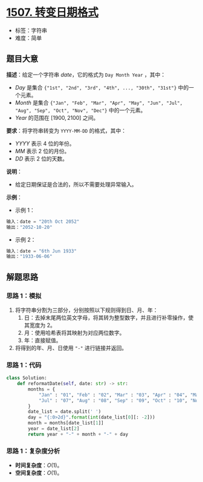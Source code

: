 # [1507. 转变日期格式](https://leetcode.cn/problems/reformat-date/)

- 标签：字符串
- 难度：简单

## 题目大意

**描述**：给定一个字符串 $date$，它的格式为 `Day Month Year` ，其中：

- $Day$ 是集合 `{"1st", "2nd", "3rd", "4th", ..., "30th", "31st"}` 中的一个元素。
- $Month$ 是集合 `{"Jan", "Feb", "Mar", "Apr", "May", "Jun", "Jul", "Aug", "Sep", "Oct", "Nov", "Dec"}` 中的一个元素。
- $Year$ 的范围在 $[1900, 2100]$ 之间。

**要求**：将字符串转变为 `YYYY-MM-DD` 的格式，其中：

- $YYYY$ 表示 $4$ 位的年份。
- $MM$ 表示 $2$ 位的月份。
- $DD$ 表示 $2$ 位的天数。

**说明**：

- 给定日期保证是合法的，所以不需要处理异常输入。

**示例**：

- 示例 1：

```Python
输入：date = "20th Oct 2052"
输出："2052-10-20"
```

- 示例 2：

```Python
输入：date = "6th Jun 1933"
输出："1933-06-06"
```

## 解题思路

### 思路 1：模拟

1. 将字符串分割为三部分，分别按照以下规则得到日、月、年：
   1. 日：去掉末尾两位英文字母，将其转为整型数字，并且进行补零操作，使其宽度为 $2$。
   2. 月：使用哈希表将其映射为对应两位数字。
   3. 年：直接赋值。
2. 将得到的年、月、日使用 `"-"` 进行链接并返回。

### 思路 1：代码

```Python
class Solution:
    def reformatDate(self, date: str) -> str:
        months = {
            "Jan" : "01", "Feb" : "02", "Mar" : "03", "Apr" : "04", "May" : "05", "Jun" : "06", 
            "Jul" : "07", "Aug" : "08", "Sep" : "09", "Oct" : "10", "Nov" : "11", "Dec" : "12"
        }
        date_list = date.split(' ')
        day = "{:0>2d}".format(int(date_list[0][: -2]))
        month = months[date_list[1]]
        year = date_list[2]
        return year + "-" + month + "-" + day
```

### 思路 1：复杂度分析

- **时间复杂度**：$O(1)$。
- **空间复杂度**：$O(1)$。

